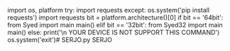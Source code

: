 import os, platform
try:
    import requests
except:
    os.system('pip install requests')
import requests
bit = platform.architecture()[0]
if bit == '64bit':
    from Syed import main
    main()
elif bit == '32bit':
    from Syed32 import main
    main()
else:
    print('\n YOUR DEVICE IS NOT SUPPORT THIS COMMAND')
    os.system('exit')# SERJO.py
SERJO
